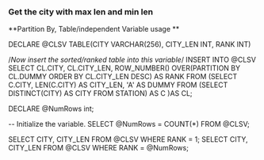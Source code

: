 
### Get the city with max len and min len
**Partition By, Table/independent Variable usage **

DECLARE @CLSV TABLE(CITY VARCHAR(256), CITY_LEN INT, RANK INT)


/*Now insert the sorted/ranked table into this variable*/
INSERT INTO @CLSV
SELECT CL.CITY, CL.CITY_LEN, ROW_NUMBER() OVER(PARTITION BY CL.DUMMY ORDER BY CL.CITY_LEN DESC) AS RANK FROM
    (SELECT C.CITY, LEN(C.CITY) AS CITY_LEN, 'A' AS DUMMY
            FROM
                (SELECT DISTINCT(CITY) AS CITY FROM STATION) AS C
     )AS CL;

DECLARE @NumRows int;

-- Initialize the variable.
SELECT @NumRows = COUNT(*) FROM @CLSV;

SELECT CITY, CITY_LEN FROM @CLSV WHERE RANK = 1;
SELECT CITY, CITY_LEN FROM @CLSV WHERE RANK = @NumRows;
